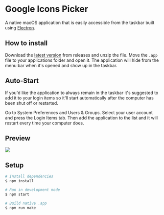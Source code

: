 # Google Icons Picker

A native macOS application that is easily accessible from the taskbar built using [Electron](https://www.electronjs.org/).

## How to install

Download the [latest version](https://github.com/jack-carling/google-icons-picker/releases/latest) from releases and unzip the file. Move the `.app` file to your applications folder and open it. The application will hide from the menu bar when it's opened and show up in the taskbar.

## Auto-Start

If you'd like the application to always remain in the taskbar it's suggested to add it to your login items so it'll start automatically after the computer has been shut off or restarted.

Go to System Preferences and Users & Groups. Select your user account and press the Login Items tab. Then add the application to the list and it will restart every time your computer does.

## Preview

![](https://user-images.githubusercontent.com/72305598/147985232-ef303d3e-d865-40a0-a5dc-eba675c6fc61.gif)

## Setup

```bash
# Install dependencies
$ npm install

# Run in development mode
$ npm start

# Build native .app
$ npm run make
```
